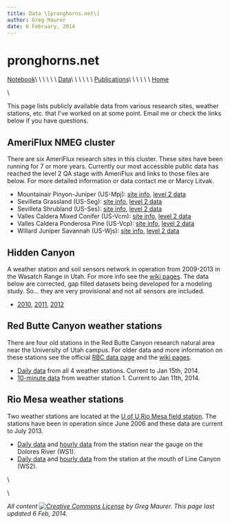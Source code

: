 ```yaml
---
title: Data \[pronghorns.net\]
author: Greg Maurer
date: 6 February, 2014
---
```


pronghorns.net
==============

<div id="banner"></div>

[Notebook](https://earthscinotebook.readthedocs.io/en/latest/)\ \ \ \ \ \ 
[Data](http://greg.pronghorns.net/data.html)\ \ \ \ \ \ 
[Publications](http://greg.pronghorns.net/publications.html)\ \ \ \ \ \ 
[Home](http://greg.pronghorns.net/index.html)

\

This page lists publicly available data from various research sites, weather stations, etc. that I've worked on at some point. Email me or check the links below if you have questions.


## AmeriFlux NMEG cluster

There are six AmeriFlux research sites in this cluster. These sites have been running for 7 or more years. Currently our most accessible public data has reached the level 2 QA stage with AmeriFlux and links to those files are below. For more detailed information or data contact me or Marcy Litvak.


* Mountainair Pinyon-Juniper (US-Mpj): [site info](http://ameriflux-data.lbl.gov:8080/SitePages/siteInfo.aspx?US-Mpj), [level 2 data](ftp://cdiac.ornl.gov/pub/ameriflux/data/Level2/Sites_ByName/Mountainair_Pinyon_Juniper_Woodland/)
* Sevilleta Grassland (US-Seg): [site info](http://ameriflux-data.lbl.gov:8080/SitePages/siteInfo.aspx?US-Seg), [level 2 data](ftp://cdiac.ornl.gov/pub/ameriflux/data/Level2/Sites_ByName/Sevilleta_Grassland/)
* Sevilleta Shrubland (US-Ses): [site info](http://ameriflux-data.lbl.gov:8080/SitePages/siteInfo.aspx?US-Ses), [level 2 data](ftp://cdiac.ornl.gov/pub/ameriflux/data/Level2/Sites_ByName/Sevilleta_Shrubland/)
* Valles Caldera Mixed Conifer (US-Vcm): [site info](http://ameriflux-data.lbl.gov:8080/SitePages/siteInfo.aspx?US-Vcm), [level 2 data](ftp://cdiac.ornl.gov/pub/ameriflux/data/Level2/Sites_ByName/Valles_Caldera_Mixed_Conifer/)
* Valles Caldera Ponderosa Pine (US-Vcp): [site info](http://ameriflux-data.lbl.gov:8080/SitePages/siteInfo.aspx?US-Vcp), [level 2 data](ftp://cdiac.ornl.gov/pub/ameriflux/data/Level2/Sites_ByName/Valles_Caldera_Ponderosa_Pine/)
* Willard Juniper Savannah (US-Wjs): [site info](http://ameriflux-data.lbl.gov:8080/SitePages/siteInfo.aspx?US-Wjs), [level 2 data](ftp://cdiac.ornl.gov/pub/ameriflux/data/Level2/Sites_ByName/Willard_Juniper_Savannah/)


## Hidden Canyon

A weather station and soil sensors network in operation from 2009-2013 in the Wasatch Range in Utah. For more info see the [wiki pages](http://greg.pronghorns.net/wiki/hiddencanyon:sitedescription). The data below are corrected, gap filled datasets being developed for a modeling study. So... they are very provisional and not all sensors are included.

-  [2010](./publicdata/2010SNOBALdata.csv), [2011](./publicdata/2011SNOBALdata.csv), [2012](./publicdata/2012SNOBALdata.csv) 


## Red Butte Canyon weather stations

There are four old stations in the Red Butte Canyon research natural area near the University of Utah campus. For older data and more information on these stations see the official [RBC data page](http://ecophys.utah.edu/download/Red_Butte_Weather/) and the [wiki pages](http://greg.pronghorns.net/wiki/redbutte:weatherstations).

-  [Daily data](./publicdata/RBWSall_140115.txt) from all 4 weather stations. Current to Jan 15th, 2014.
-  [10-minute data](./publicdata/RBWS1_highres_140111.txt) from weather station 1. Current to Jan 11th, 2014.

## Rio Mesa weather stations

Two weather stations are located at the [U of U Rio Mesa field station](http://riomesa.utah.edu/). The stations have been in operation since June 2006 and these data are current to July 2013.

-  [Daily data](./publicdata/GaugeStationWx1_Daily.dat) and [hourly data](./publicdata/GaugeStationWx1_QrtrHour.dat) from the station near the gauge on the Dolores River (WS1).
-  [Daily data](./publicdata/LineCanyonWx2_Daily.dat) and [hourly data](./publicdata/LineCanyonWx2_QrtrHour.dat) from the station at the mouth of Line Canyon (WS2).

\ 

\ 

*All content [![Creative Commons
License](http://i.creativecommons.org/l/by-sa/3.0/80x15.png)](http://creativecommons.org/licenses/by-sa/3.0/) by Greg Maurer. This page last updated 6 Feb, 2014.*
